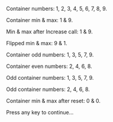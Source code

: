 Container numbers: 1, 2, 3, 4, 5, 6, 7, 8, 9.

Container min & max: 1 & 9.

Min & max after Increase call: 1 & 9.

Flipped min & max: 9 & 1.

Container odd numbers: 1, 3, 5, 7, 9.

Container even numbers: 2, 4, 6, 8.

Odd container numbers: 1, 3, 5, 7, 9.

Odd container numbers: 2, 4, 6, 8.

Container min & max after reset: 0 & 0.

Press any key to continue...
